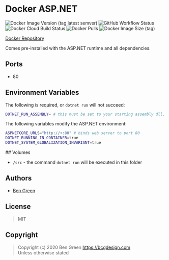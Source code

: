 # Docker ASP.NET

![Docker Image Version (tag latest semver)](https://img.shields.io/docker/v/bcgdesign/aspnet/latest?label=latest) ![GitHub Workflow Status](https://img.shields.io/github/workflow/status/bencgreen/docker-aspnet/build?label=github) ![Docker Cloud Build Status](https://img.shields.io/docker/cloud/build/bcgdesign/aspnet?label=docker) ![Docker Pulls](https://img.shields.io/docker/pulls/bcgdesign/aspnet?label=pulls) ![Docker Image Size (tag)](https://img.shields.io/docker/image-size/bcgdesign/aspnet/latest?label=size)

[Docker Repository](https://hub.docker.com/r/bcgdesign/aspnet)

Comes pre-installed with the ASP.NET runtime and all dependencies.

## Ports

* 80

## Environment Variables

The following is required, or `dotnet run` will not succeed:

```bash
DOTNET_RUN_ASSEMBLY= # this must be set to your starting assembly dll, relative to /src
```

The following variables modify the ASP.NET environment:

```bash
ASPNETCORE_URLS="http://+:80" # binds web server to port 80
DOTNET_RUNNING_IN_CONTAINER=true
DOTNET_SYSTEM_GLOBALIZATION_INVARIANT=true
```

## Volumes

* `/src` - the command `dotnet run` will be executed in this folder

## Authors

* [Ben Green](https://github.com/bencgreen)

## License

> MIT

## Copyright

> Copyright (c) 2020 Ben Green <https://bcgdesign.com>  
> Unless otherwise stated
